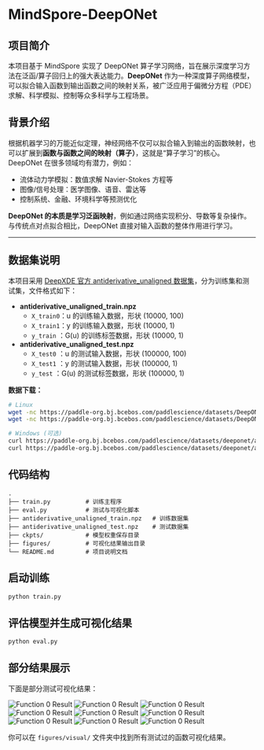 # MindSpore-DeepONet 

## 项目简介

本项目基于 MindSpore 实现了 DeepONet 算子学习网络，旨在展示深度学习方法在泛函/算子回归上的强大表达能力。**DeepONet** 作为一种深度算子网络模型，可以拟合输入函数到输出函数之间的映射关系，被广泛应用于偏微分方程（PDE）求解、科学模拟、控制等众多科学与工程场景。

## 背景介绍

根据机器学习的万能近似定理，神经网络不仅可以拟合输入到输出的函数映射，也可以扩展到**函数与函数之间的映射（算子）**，这就是“算子学习”的核心。DeepONet 在很多领域均有潜力，例如：

- 流体动力学模拟：数值求解 Navier-Stokes 方程等
- 图像/信号处理：医学图像、语音、雷达等
- 控制系统、金融、环境科学等预测优化

**DeepONet 的本质是学习泛函映射**，例如通过网络实现积分、导数等复杂操作。与传统点对点拟合相比，DeepONet 直接对输入函数的整体作用进行学习。

---

## 数据集说明

本项目采用 [DeepXDE 官方 antiderivative_unaligned 数据集]([https://paddle-org.bj.bcebos.com/paddlescience/datasets/DeepONet/](https://yaleedu-my.sharepoint.com/personal/lu_lu_yale_edu/_layouts/15/onedrive.aspx?ga=1&id=%2Fpersonal%2Flu%5Flu%5Fyale%5Fedu%2FDocuments%2Fdatasets%2Fdeepxde%2Fdeeponet%5Fantiderivative%5Funaligned))，分为训练集和测试集，文件格式如下：

- **antiderivative_unaligned_train.npz**
  - `X_train0`：u 的训练输入数据，形状 (10000, 100)
  - `X_train1`：y 的训练输入数据，形状 (10000, 1)
  - `y_train` ：G(u) 的训练标签数据，形状 (10000, 1)
- **antiderivative_unaligned_test.npz**
  - `X_test0` ：u 的测试输入数据，形状 (100000, 100)
  - `X_test1` ：y 的测试输入数据，形状 (100000, 1)
  - `y_test`  ：G(u) 的测试标签数据，形状 (100000, 1)

**数据下载：**
```bash
# Linux
wget -nc https://paddle-org.bj.bcebos.com/paddlescience/datasets/DeepONet/antiderivative_unaligned_train.npz
wget -nc https://paddle-org.bj.bcebos.com/paddlescience/datasets/DeepONet/antiderivative_unaligned_test.npz

# Windows (可选)
curl https://paddle-org.bj.bcebos.com/paddlescience/datasets/deeponet/antiderivative_unaligned_train.npz -o antiderivative_unaligned_train.npz
curl https://paddle-org.bj.bcebos.com/paddlescience/datasets/deeponet/antiderivative_unaligned_test.npz -o antiderivative_unaligned_test.npz
```

## 代码结构

```text
.
├── train.py          # 训练主程序
├── eval.py           # 测试与可视化脚本
├── antiderivative_unaligned_train.npz   # 训练数据集
├── antiderivative_unaligned_test.npz    # 测试数据集
├── ckpts/            # 模型权重保存目录
├── figures/          # 可视化结果输出目录
└── README.md         # 项目说明文档
```


## 启动训练
```bash
python train.py
```

## 评估模型并生成可视化结果
```bash
python eval.py
```

## 部分结果展示

下面是部分测试可视化结果：


![Function 0 Result](result_figures/func_1_result.png)
![Function 0 Result](result_figures/func_2_result.png)
![Function 0 Result](result_figures/func_3_result.png)
![Function 0 Result](result_figures/func_4_result.png)
![Function 0 Result](result_figures/func_5_result.png)
![Function 0 Result](result_figures/func_6_result.png)
![Function 0 Result](result_figures/func_7_result.png)
![Function 0 Result](result_figures/func_8_result.png)
![Function 0 Result](result_figures/func_9_result.png)

你可以在 `figures/visual/` 文件夹中找到所有测试过的函数可视化结果。

